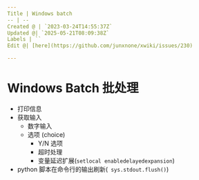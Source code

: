 ```yaml
---
Title | Windows batch
-- | --
Created @ | `2023-03-24T14:55:37Z`
Updated @| `2025-05-21T08:09:38Z`
Labels | ``
Edit @| [here](https://github.com/junxnone/xwiki/issues/230)

---
```

# Windows Batch 批处理
- 打印信息
- 获取输入
  - 数字输入
  - 选项 (choice)
    - Y/N 选项
    - 超时处理
    - 变量延迟扩展(`setlocal enabledelayedexpansion`)
- python 脚本在命令行的输出刷新(` sys.stdout.flush()`)
